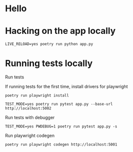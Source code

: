 # Hello

# Hacking on the app locally

```
LIVE_RELOAD=yes poetry run python app.py
```

# Running tests locally

Run tests

If running tests for the first time, install drivers for playwright

```
poetry run playwright install
```

```
TEST_MODE=yes poetry run pytest app.py --base-url http://localhost:5002
```

Run tests with debugger

```
TEST_MODE=yes PWDEBUG=1 poetry run pytest app.py -s
```

Run playwright codegen

```
poetry run playwright codegen http://localhost:5001
```